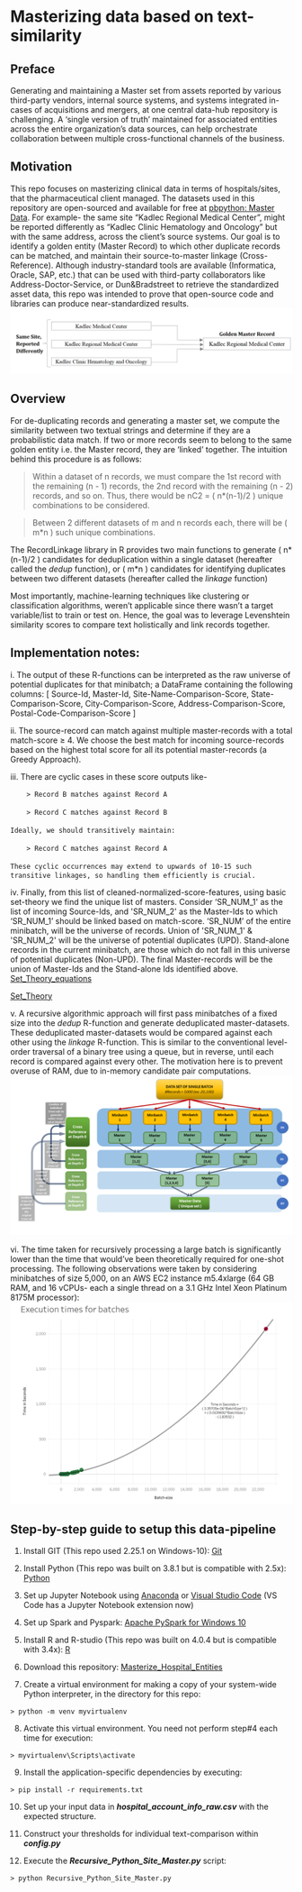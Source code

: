 # Masterizing data based on text-similarity

## Preface

Generating and maintaining a Master set from assets reported by various third-party vendors, internal source systems, and systems integrated in-cases of 
acquisitions and mergers, at one central data-hub repository is challenging. 
A ‘single version of truth’ maintained for associated entities across the entire organization’s data sources, can help orchestrate collaboration between multiple cross-functional channels of the business.



## Motivation

This repo focuses on masterizing clinical data in terms of hospitals/sites, that the pharmaceutical client managed. The datasets used in this repository are open-sourced and available for free at [pbpython: Master Data](https://github.com/chris1610/pbpython/tree/master/data).
For example- the same site “Kadlec Regional Medical Center”, might be reported differently as “Kadlec Clinic Hematology and Oncology” but with the same address, across the client’s source systems. Our goal is to identify a golden entity (Master Record) to which other duplicate records can be matched, and maintain their source-to-master linkage (Cross-Reference). Although industry-standard tools are available (Informatica, Oracle, SAP, etc.) that can be used with third-party collaborators like Address-Doctor-Service, or Dun&Bradstreet to retrieve the standardized asset data, this repo was intended to prove that open-source code and libraries can produce near-standardized results.
![Basic_deduplication_example](/Documentation/Research_Paper_Work/Basic_deduplication_example.jpg?raw=True)



## Overview

For de-duplicating records and generating a master set, we compute the similarity between two textual strings and determine if they are a probabilistic data match.
If two or more records seem to belong to the same golden entity i.e. the Master record, they are ‘linked’ together. The intuition behind this procedure is as follows:
> Within a dataset of n records, we must compare the 1st record with the remaining (n - 1) records, the 2nd record with the remaining (n - 2) records, and so on. Thus, there would be nC2 = ( n\*(n-1)/2 ) unique combinations to be considered.

> Between 2 different datasets of m and n records each, there will be ( m\*n ) such unique combinations.

The RecordLinkage library in R provides two main functions to generate ( n\*(n-1)/2 ) candidates for deduplication within a single dataset (hereafter called the _dedup_ function), or ( m\*n ) candidates for identifying duplicates between two different datasets (hereafter called the _linkage_ function)

Most importantly, machine-learning techniques like clustering or classification algorithms, weren’t applicable since there wasn’t a target variable/list to train or test on. Hence, the goal was to leverage Levenshtein similarity scores to compare text holistically and link records together.



## Implementation notes:

i. The output of these R-functions can be interpreted as the raw universe of potential duplicates for that minibatch; a DataFrame containing the following columns:
		[ Source-Id, Master-Id, Site-Name-Comparison-Score, State-Comparison-Score, City-Comparison-Score, Address-Comparison-Score, Postal-Code-Comparison-Score ]

ii. The source-record can match against multiple master-records with a total match-score ≥ 4. We choose the best match for incoming source-records based on the highest total score for all its potential master-records (a Greedy Approach).

iii. There are cyclic cases in these score outputs like-

		> Record B matches against Record A
		
		> Record C matches against Record B
		
	Ideally, we should transitively maintain:
	
		> Record C matches against Record A
		
	These cyclic occurrences may extend to upwards of 10-15 such transitive linkages, so handling them efficiently is crucial.

iv. Finally, from this list of cleaned-normalized-score-features, using basic set-theory we find the unique list of masters. Consider ‘SR_NUM_1' as the list of incoming Source-Ids, and 'SR_NUM_2' as the Master-Ids to which ‘SR_NUM_1’ should be linked based on match-score.
‘SR_NUM’ of the entire minibatch, will be the universe of records.
Union of 'SR_NUM_1' & 'SR_NUM_2' will be the universe of potential duplicates (UPD).
Stand-alone records in the current minibatch, are those which do not fall in this universe of potential duplicates (Non-UPD).
The final Master-records will be the union of Master-Ids and the Stand-alone Ids identified above.
[Set_Theory_equations](/Documentation/Research_Paper_Work/Set_Theory_equations.jpg?raw=True)

[Set_Theory](/Documentation/Research_Paper_Work/Set_Theory.jpg?raw=True)


v. A recursive algorithmic approach will first pass minibatches of a fixed size into the _dedup_ R-function and generate deduplicated master-datasets.
These deduplicated master-datasets would be compared against each other using the _linkage_ R-function. This is similar to the conventional level-order traversal of a binary tree using a queue, but in reverse, until each record is compared against every other. The motivation here is to prevent overuse of RAM, due to in-memory candidate pair computations.
![RECURSIVE PROCESSING](/Documentation/Research_Paper_Work/Recursive_Approach_Formalized.jpg?raw=True)


vi. The time taken for recursively processing a large batch is significantly lower than the time that would’ve been theoretically required for one-shot processing.
The following observations were taken by considering minibatches of size 5,000, on an AWS EC2 instance m5.4xlarge (64 GB RAM, and 16 vCPUs- each a single thread on a 3.1 GHz Intel Xeon Platinum 8175M processor):
![Execution_stats_Tableau_output](/Documentation/Research_Paper_Work/Execution_stats_Tableau_output.jpg?raw=True)



## Step-by-step guide to setup this data-pipeline

1.	Install GIT (This repo used 2.25.1 on Windows-10): [Git](https://git-scm.com/downloads)

2.	Install Python (This repo was built on 3.8.1 but is compatible with 2.5x): [Python](https://www.python.org/downloads/)

3.	Set up Jupyter Notebook using [Anaconda](https://www.anaconda.com/products/individual) or [Visual Studio Code](https://code.visualstudio.com/download) (VS Code has a Jupyter Notebook extension now)

4.	Set up Spark and Pyspark: [Apache PySpark for Windows 10](https://towardsdatascience.com/installing-apache-pyspark-on-windows-10-f5f0c506bea1)

5.	Install R and R-studio (This repo was built on 4.0.4 but is compatible with 3.4x): [R](https://www.r-project.org/)

6.	Download this repository: [Masterize_Hospital_Entities](https://github.com/vikrantdeshpande09876/Masterize_Hospital_Entities)

7.	Create a virtual environment for making a copy of your system-wide Python interpreter, in the directory for this repo:
```
> python -m venv myvirtualenv
```

8.	Activate this virtual environment. You need not perform step#4 each time for execution:
```
> myvirtualenv\Scripts\activate
```

9.	Install the application-specific dependencies by executing:
```
> pip install -r requirements.txt
```

10.	Set up your input data in **_hospital_account_info_raw.csv_** with the expected structure.

11.	Construct your thresholds for individual text-comparison within **_config.py_**

12. Execute the **_Recursive_Python_Site_Master.py_** script:
```
> python Recursive_Python_Site_Master.py
```